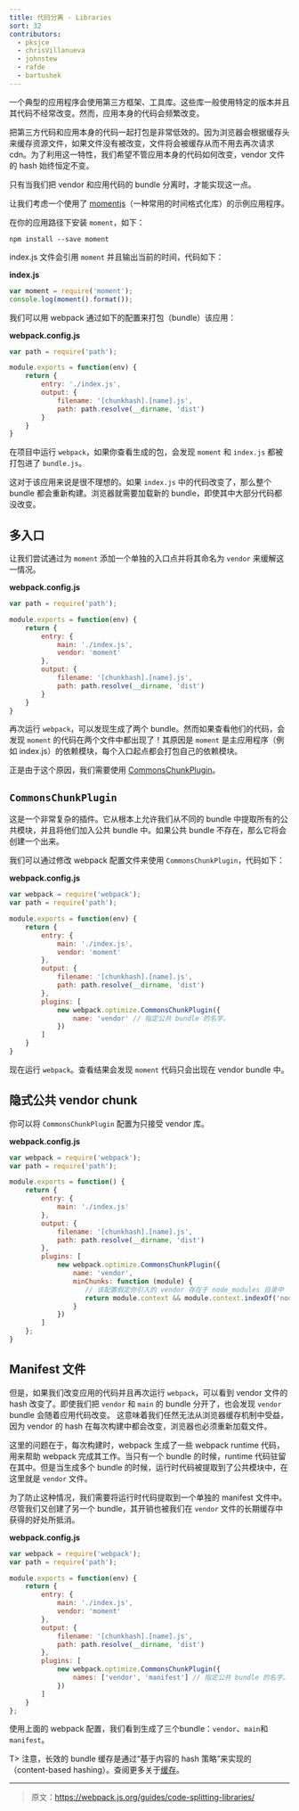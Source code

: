 ```yaml
---
title: 代码分离 - Libraries
sort: 32
contributors:
  - pksjce
  - chrisVillanueva
  - johnstew
  - rafde
  - bartushek
---
```


一个典型的应用程序会使用第三方框架、工具库。这些库一般使用特定的版本并且其代码不经常改变。然而，应用本身的代码会频繁改变。

把第三方代码和应用本身的代码一起打包是非常低效的。因为浏览器会根据缓存头来缓存资源文件，如果文件没有被改变，文件将会被缓存从而不用去再次请求 cdn。为了利用这一特性，我们希望不管应用本身的代码如何改变，vendor 文件的 hash 始终恒定不变。

只有当我们把 vendor 和应用代码的 bundle 分离时，才能实现这一点。

让我们考虑一个使用了 [momentjs](https://www.npmjs.com/package/moment)（一种常用的时间格式化库）的示例应用程序。

在你的应用路径下安装 `moment`，如下：

`npm install --save moment`

index.js 文件会引用 `moment` 并且输出当前的时间，代码如下：

__index.js__
```javascript
var moment = require('moment');
console.log(moment().format());

```

我们可以用 webpack 通过如下的配置来打包（bundle）该应用：

__webpack.config.js__

```javascript
var path = require('path');

module.exports = function(env) {
    return {
        entry: './index.js',
        output: {
            filename: '[chunkhash].[name].js',
            path: path.resolve(__dirname, 'dist')
        }
    }
}
```

在项目中运行 `webpack`，如果你查看生成的包，会发现 `moment` 和 `index.js` 都被打包进了 `bundle.js`。

这对于该应用来说是很不理想的。如果 `index.js` 中的代码改变了，那么整个 bundle 都会重新构建。浏览器就需要加载新的 bundle，即使其中大部分代码都没改变。

## 多入口

让我们尝试通过为 `moment` 添加一个单独的入口点并将其命名为 `vendor` 来缓解这一情况。

__webpack.config.js__

```javascript
var path = require('path');

module.exports = function(env) {
    return {
        entry: {
            main: './index.js',
            vendor: 'moment'
        },
        output: {
            filename: '[chunkhash].[name].js',
            path: path.resolve(__dirname, 'dist')
        }
    }
}
```

再次运行 `webpack`，可以发现生成了两个 bundle。然而如果查看他们的代码，会发现 `moment` 的代码在两个文件中都出现了！其原因是 `moment` 是主应用程序（例如 index.js）的依赖模块，每个入口起点都会打包自己的依赖模块。

正是由于这个原因，我们需要使用 [CommonsChunkPlugin](/plugins/commons-chunk-plugin)。

## `CommonsChunkPlugin`

这是一个非常复杂的插件。它从根本上允许我们从不同的 bundle 中提取所有的公共模块，并且将他们加入公共 bundle 中。如果公共 bundle 不存在，那么它将会创建一个出来。

我们可以通过修改 webpack 配置文件来使用 `CommonsChunkPlugin`，代码如下：

__webpack.config.js__

```javascript
var webpack = require('webpack');
var path = require('path');

module.exports = function(env) {
    return {
        entry: {
            main: './index.js',
            vendor: 'moment'
        },
        output: {
            filename: '[chunkhash].[name].js',
            path: path.resolve(__dirname, 'dist')
        },
        plugins: [
            new webpack.optimize.CommonsChunkPlugin({
                name: 'vendor' // 指定公共 bundle 的名字。
            })
        ]
    }
}
```
现在运行 `webpack`。查看结果会发现 `moment` 代码只会出现在 vendor bundle 中。

## 隐式公共 vendor chunk

你可以将 `CommonsChunkPlugin` 配置为只接受 vendor 库。

 __webpack.config.js__

```javascript
var webpack = require('webpack');
var path = require('path');

module.exports = function() {
    return {
        entry: {
            main: './index.js'
        },
        output: {
            filename: '[chunkhash].[name].js',
            path: path.resolve(__dirname, 'dist')
        },
        plugins: [
            new webpack.optimize.CommonsChunkPlugin({
                name: 'vendor',
                minChunks: function (module) {
                   // 该配置假定你引入的 vendor 存在于 node_modules 目录中
                   return module.context && module.context.indexOf('node_modules') !== -1;
                }
            })
        ]
    };
}
```

## Manifest 文件

但是，如果我们改变应用的代码并且再次运行 `webpack`，可以看到 vendor 文件的 hash 改变了。即使我们把 `vendor` 和 `main` 的 bundle 分开了，也会发现 `vendor` bundle 会随着应用代码改变。
这意味着我们任然无法从浏览器缓存机制中受益，因为 vendor 的 hash 在每次构建中都会改变，浏览器也必须重新加载文件。

这里的问题在于，每次构建时，webpack 生成了一些 webpack runtime 代码，用来帮助 webpack 完成其工作。当只有一个 bundle 的时候，runtime 代码驻留在其中。但是当生成多个 bundle 的时候，运行时代码被提取到了公共模块中，在这里就是 `vendor` 文件。

为了防止这种情况，我们需要将运行时代码提取到一个单独的 manifest 文件中。尽管我们又创建了另一个 bundle，其开销也被我们在 `vendor` 文件的长期缓存中获得的好处所抵消。

__webpack.config.js__

```javascript
var webpack = require('webpack');
var path = require('path');

module.exports = function(env) {
    return {
        entry: {
            main: './index.js',
            vendor: 'moment'
        },
        output: {
            filename: '[chunkhash].[name].js',
            path: path.resolve(__dirname, 'dist')
        },
        plugins: [
            new webpack.optimize.CommonsChunkPlugin({
                names: ['vendor', 'manifest'] // 指定公共 bundle 的名字。
            })
        ]
    }
};
```

使用上面的 webpack 配置，我们看到生成了三个bundle：`vendor`、`main`和`manifest`。

T> 注意，长效的 bundle 缓存是通过“基于内容的 hash 策略”来实现的（content-based hashing）。查阅更多关于[缓存](/guides/caching/)。

***

> 原文：https://webpack.js.org/guides/code-splitting-libraries/